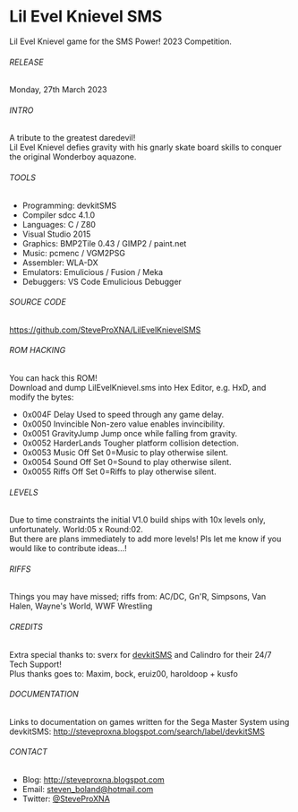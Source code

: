 # Lil Evel Knievel SMS
Lil Evel Knievel game for the SMS Power! 2023 Competition.

###### RELEASE
Monday, 27th March 2023

###### INTRO
A tribute to the greatest daredevil!
<br />
Lil Evel Knievel defies gravity with his gnarly skate board skills to conquer the original Wonderboy aquazone.

###### TOOLS
- Programming:	devkitSMS
- Compiler		sdcc 4.1.0
- Languages:	C / Z80
- Visual Studio 2015
- Graphics:		BMP2Tile 0.43 / GIMP2 / paint.net
- Music:		pcmenc / VGM2PSG
- Assembler:	WLA-DX
- Emulators:	Emulicious / Fusion / Meka
- Debuggers:	VS Code Emulicious Debugger

###### SOURCE CODE
https://github.com/SteveProXNA/LilEvelKnievelSMS

###### ROM HACKING
You can hack this ROM!  
Download and dump LilEvelKnievel.sms into Hex Editor, e.g. HxD, and modify the bytes:
- 0x004F	Delay			Used to speed through any game delay.
- 0x0050	Invincible		Non-zero value enables invincibility.
- 0x0051	GravityJump		Jump once while falling from gravity.
- 0x0052	HarderLands		Tougher platform collision detection.
- 0x0053	Music Off		Set 0=Music to play otherwise silent.
- 0x0054	Sound Off		Set 0=Sound to play otherwise silent.
- 0x0055	Riffs Off		Set 0=Riffs to play otherwise silent.

###### LEVELS
Due to time constraints the initial V1.0 build ships with 10x levels only, unfortunately.  World:05 x Round:02.
<br />
But there are plans immediately to add more levels!  Pls let me know if you would like to contribute ideas...!

###### RIFFS
Things you may have missed; riffs from: AC/DC, Gn'R, Simpsons, Van Halen, Wayne's World, WWF Wrestling

###### CREDITS
Extra special thanks to: sverx for [devkitSMS](https://github.com/sverx/devkitSMS) and Calindro for their 24/7 Tech Support!
<br />
Plus thanks goes to: Maxim, bock, eruiz00, haroldoop + kusfo

###### DOCUMENTATION
Links to documentation on games written for the Sega Master System using devkitSMS:
http://steveproxna.blogspot.com/search/label/devkitSMS

###### CONTACT
- Blog:		http://steveproxna.blogspot.com
- Email:	steven_boland@hotmail.com
- Twitter:	[@SteveProXNA](http://twitter.com/SteveProXNA)